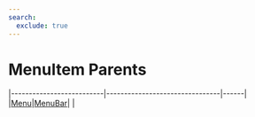 ```yaml
---
search:
  exclude: true
---
```


<h1 class="heading"><span class="name">MenuItem Parents</span></h1>

|--------------------------|--------------------------------|------|
|[Menu](../objects/menu.md)|[MenuBar](../objects/menubar.md)|&nbsp;|
